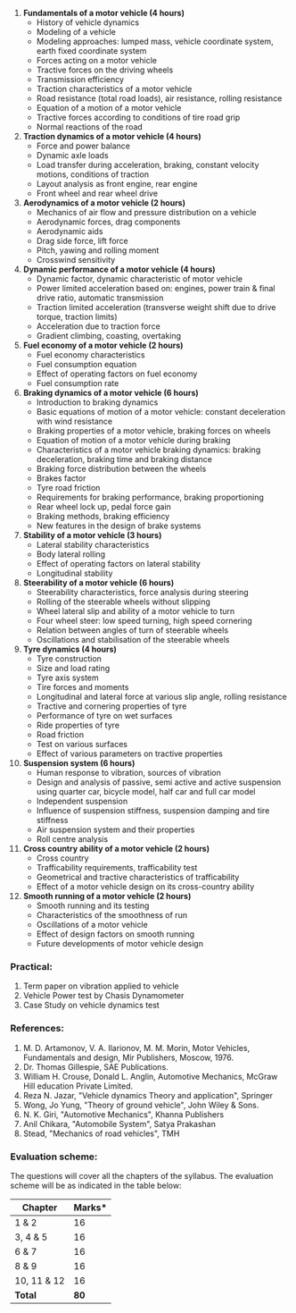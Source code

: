 1. **Fundamentals of a motor vehicle (4 hours)**
    * History of vehicle dynamics
    * Modeling of a vehicle
    * Modeling approaches: lumped mass, vehicle coordinate system, earth fixed coordinate system
    * Forces acting on a motor vehicle
    * Tractive forces on the driving wheels
    * Transmission efficiency
    * Traction characteristics of a motor vehicle
    * Road resistance (total road loads), air resistance, rolling resistance
    * Equation of a motion of a motor vehicle
    * Tractive forces according to conditions of tire road grip
    * Normal reactions of the road
2. **Traction dynamics of a motor vehicle (4 hours)**
    * Force and power balance
    * Dynamic axle loads
    * Load transfer during acceleration, braking, constant velocity motions, conditions of traction
    * Layout analysis as front engine, rear engine
    * Front wheel and rear wheel drive
3. **Aerodynamics of a motor vehicle (2 hours)**
    * Mechanics of air flow and pressure distribution on a vehicle
    * Aerodynamic forces, drag components
    * Aerodynamic aids
    * Drag side force, lift force
    * Pitch, yawing and rolling moment
    * Crosswind sensitivity
4. **Dynamic performance of a motor vehicle (4 hours)**
    * Dynamic factor, dynamic characteristic of motor vehicle
    * Power limited acceleration based on: engines, power train & final drive ratio, automatic transmission
    * Traction limited acceleration (transverse weight shift due to drive torque, traction limits)
    * Acceleration due to traction force
    * Gradient climbing, coasting, overtaking
5. **Fuel economy of a motor vehicle (2 hours)**
    * Fuel economy characteristics
    * Fuel consumption equation
    * Effect of operating factors on fuel economy
    * Fuel consumption rate
6. **Braking dynamics of a motor vehicle (6 hours)**
    * Introduction to braking dynamics
    * Basic equations of motion of a motor vehicle: constant deceleration with wind resistance
    * Braking properties of a motor vehicle, braking forces on wheels
    * Equation of motion of a motor vehicle during braking
    * Characteristics of a motor vehicle braking dynamics: braking deceleration, braking time and braking distance
    * Braking force distribution between the wheels
    * Brakes factor
    * Tyre road friction
    * Requirements for braking performance, braking proportioning
    * Rear wheel lock up, pedal force gain
    * Braking methods, braking efficiency
    * New features in the design of brake systems
7. **Stability of a motor vehicle (3 hours)**
    * Lateral stability characteristics
    * Body lateral rolling
    * Effect of operating factors on lateral stability
    * Longitudinal stability
8. **Steerability of a motor vehicle (6 hours)**
    * Steerability characteristics, force analysis during steering
    * Rolling of the steerable wheels without slipping
    * Wheel lateral slip and ability of a motor vehicle to turn
    * Four wheel steer: low speed turning, high speed cornering
    * Relation between angles of turn of steerable wheels
    * Oscillations and stabilisation of the steerable wheels
9. **Tyre dynamics (4 hours)**
    * Tyre construction
    * Size and load rating
    * Tyre axis system
    * Tire forces and moments
    * Longitudinal and lateral force at various slip angle, rolling resistance
    * Tractive and cornering properties of tyre
    * Performance of tyre on wet surfaces
    * Ride properties of tyre
    * Road friction
    * Test on various surfaces
    * Effect of various parameters on tractive properties
10. **Suspension system (6 hours)**
    * Human response to vibration, sources of vibration
    * Design and analysis of passive, semi active and active suspension using quarter car, bicycle model, half car and full car model
    * Independent suspension
    * Influence of suspension stiffness, suspension damping and tire stiffness
    * Air suspension system and their properties
    * Roll centre analysis
11. **Cross country ability of a motor vehicle (2 hours)**
    * Cross country
    * Trafficability requirements, trafficability test
    * Geometrical and tractive characteristics of trafficability
    * Effect of a motor vehicle design on its cross-country ability
12. **Smooth running of a motor vehicle (2 hours)**
    * Smooth running and its testing
    * Characteristics of the smoothness of run
    * Oscillations of a motor vehicle
    * Effect of design factors on smooth running
    * Future developments of motor vehicle design

### Practical:

1. Term paper on vibration applied to vehicle
2. Vehicle Power test by Chasis Dynamometer
3. Case Study on vehicle dynamics test

### References:

1. M. D. Artamonov, V. A. Ilarionov, M. M. Morin, Motor Vehicles, Fundamentals and design, Mir Publishers, Moscow, 1976.
2. Dr. Thomas Gillespie, SAE Publications.
3. William H. Crouse, Donald L. Anglin, Automotive Mechanics, McGraw Hill education Private Limited.
4. Reza N. Jazar, "Vehicle dynamics Theory and application", Springer
5. Wong, Jo Yung, "Theory of ground vehicle", John Wiley & Sons.
6. N. K. Giri, "Automotive Mechanics", Khanna Publishers
7. Anil Chikara, "Automobile System", Satya Prakashan
8. Stead, "Mechanics of road vehicles", TMH

### Evaluation scheme:

The questions will cover all the chapters of the syllabus. The evaluation scheme will be as indicated in the table below:

| Chapter     | Marks* |
| ----------- | ------ |
| 1 & 2       | 16     |
| 3, 4 & 5    | 16     |
| 6 & 7       | 16     |
| 8 & 9       | 16     |
| 10, 11 & 12 | 16     |
| **Total**   | **80** |

